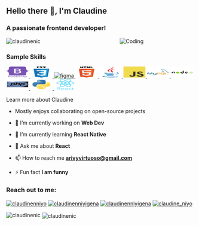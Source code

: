 <h2 align="left">Hello there 👋, I'm Claudine</h2>
<h3 align="left">A passionate frontend developer!</h3>
<img align="right" alt="Coding" width="200" src="https://cdn.dribbble.com/users/926537/screenshots/4502924/python-2.gif">
 
<p align="left"> <img src="https://komarev.com/ghpvc/?username=claudinenic&label=Profile%20views&color=0e75b6&style=flat" alt="claudinenic" /> </p>

<h3 align="left">Sample Skills</h3>
<p align="left"> <a href="https://getbootstrap.com" target="_blank" rel="noreferrer"> <img src="https://raw.githubusercontent.com/devicons/devicon/master/icons/bootstrap/bootstrap-plain-wordmark.svg" alt="bootstrap" width="60" height="30"/> </a> <a href="https://www.w3schools.com/css/" target="_blank" rel="noreferrer"> <img src="https://raw.githubusercontent.com/devicons/devicon/master/icons/css3/css3-original-wordmark.svg" alt="css3" width="60" height="30"/> </a> <a href="https://www.figma.com/" target="_blank" rel="noreferrer"> <img src="https://www.vectorlogo.zone/logos/figma/figma-icon.svg" alt="figma" width="60" height="30"/> </a> <a href="https://www.w3.org/html/" target="_blank" rel="noreferrer"> <img src="https://raw.githubusercontent.com/devicons/devicon/master/icons/html5/html5-original-wordmark.svg" alt="html5" width="60" height="30"/> </a> <a href="https://www.java.com" target="_blank" rel="noreferrer"> <img src="https://raw.githubusercontent.com/devicons/devicon/master/icons/java/java-original.svg" alt="java" width="60" height="30"/> </a> <a href="https://developer.mozilla.org/en-US/docs/Web/JavaScript" target="_blank" rel="noreferrer"> <img src="https://raw.githubusercontent.com/devicons/devicon/master/icons/javascript/javascript-original.svg" alt="javascript" width="60" height="30"/> </a> <a href="https://www.mysql.com/" target="_blank" rel="noreferrer"> <img src="https://raw.githubusercontent.com/devicons/devicon/master/icons/mysql/mysql-original-wordmark.svg" alt="mysql" width="60" height="30"/> </a> <a href="https://nodejs.org" target="_blank" rel="noreferrer"> <img src="https://raw.githubusercontent.com/devicons/devicon/master/icons/nodejs/nodejs-original-wordmark.svg" alt="nodejs" width="60" height="30"/> </a> <a href="https://www.php.net" target="_blank" rel="noreferrer"> <img src="https://raw.githubusercontent.com/devicons/devicon/master/icons/php/php-original.svg" alt="php" width="60" height="30"/> </a> <a href="https://www.python.org" target="_blank" rel="noreferrer"> <img src="https://raw.githubusercontent.com/devicons/devicon/master/icons/python/python-original.svg" alt="python" width="60" height="30"/> </a> <a href="https://reactjs.org/" target="_blank" rel="noreferrer"> <img src="https://raw.githubusercontent.com/devicons/devicon/master/icons/react/react-original-wordmark.svg" alt="react" width="60" height="30"/> </a> </p>


Learn more about Claudine

- Mostly enjoys collaborating on open-source projects

- 🔭 I’m currently working on **Web Dev**

- 🌱 I’m currently learning **React Native**

- 💬 Ask me about **React**

- 📫 How to reach me **arivyvirtuoso@gmail.com**

- ⚡ Fun fact **I am funny**

<h3 align="left">Reach out to me:</h3>
<p align="left">
<a href="https://twitter.com/claudinenniyo" target="blank"><img align="center" src="https://raw.githubusercontent.com/rahuldkjain/github-profile-readme-generator/master/src/images/icons/Social/twitter.svg" alt="claudinenniyo" height="20" width="30" /></a>
<a href="https://linkedin.com/in/claudinenniyigena" target="blank"><img align="center" src="https://raw.githubusercontent.com/rahuldkjain/github-profile-readme-generator/master/src/images/icons/Social/linked-in-alt.svg" alt="claudinenniyigena" height="20" width="30" /></a>
<a href="https://fb.com/claudinenniyigena" target="blank"><img align="center" src="https://raw.githubusercontent.com/rahuldkjain/github-profile-readme-generator/master/src/images/icons/Social/facebook.svg" alt="claudinenniyigena" height="20" width="30" /></a>
<a href="https://instagram.com/claudine_niyo" target="blank"><img align="center" src="https://raw.githubusercontent.com/rahuldkjain/github-profile-readme-generator/master/src/images/icons/Social/instagram.svg" alt="claudine_niyo" height="20" width="30" /></a>
</p>

<p><img align="left" src="https://github-readme-stats.vercel.app/api/top-langs?username=claudinenic&show_icons=true&locale=en&layout=compact" alt="claudinenic" /></p>

<p>&nbsp;<img align="center" src="https://github-readme-stats.vercel.app/api?username=claudinenic&show_icons=true&locale=en" alt="claudinenic" /></p>


   
   
